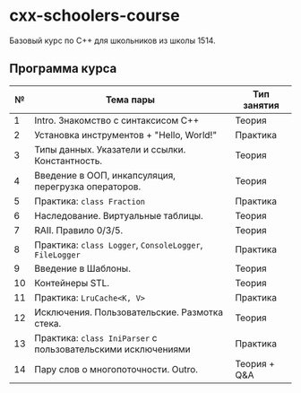 # cxx-schoolers-course

Базовый курс по C++ для школьников из школы 1514.

## Программа курса

| №  | Тема пары                                                          | Тип занятия   |
|----|--------------------------------------------------------------------|---------------|
| 1  | Intro. Знакомство с синтаксисом C++                                | Теория        |
| 2  | Установка инструментов + "Hello, World!"                           | Практика      |
| 3  | Типы данных. Указатели и ссылки. Константность.                    | Теория        |
| 4  | Введение в ООП, инкапсуляция, перегрузка операторов.               | Теория        |
| 5  | Практика: `class Fraction`                                         | Практика      |
| 6  | Наследование. Виртуальные таблицы.                                 | Теория        |
| 7  | RAII. Правило 0/3/5.                                               | Теория        |
| 8  | Практика: `class Logger`, `ConsoleLogger`, `FileLogger`           | Практика      |
| 9  | Введение в Шаблоны.                                                | Теория        |
| 10 | Контейнеры STL.                                                    | Теория        |
| 11 | Практика: `LruCache<K, V>`                                         | Практика      |
| 12 | Исключения. Пользовательские. Размотка стека.                     | Теория        |
| 13 | Практика: `class IniParser` с пользовательскими исключениями      | Практика      |
| 14 | Пару слов о многопоточности. Outro.                                | Теория + Q&A  |
